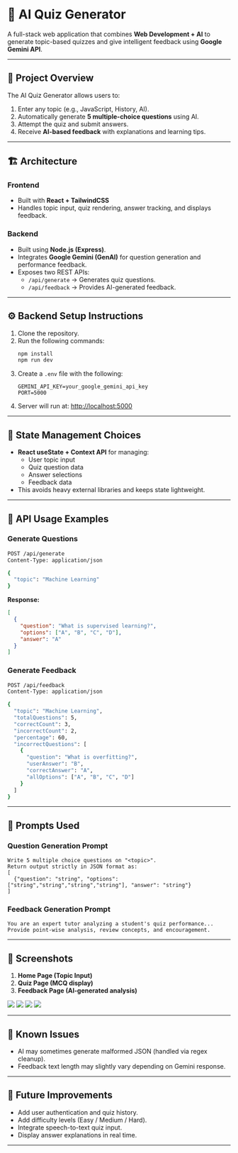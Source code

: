 
# 🤖 AI Quiz Generator

A full-stack web application that combines **Web Development + AI** to generate topic-based quizzes and give intelligent feedback using **Google Gemini API**.

---

## 🧠 Project Overview

The AI Quiz Generator allows users to:
1. Enter any topic (e.g., JavaScript, History, AI).
2. Automatically generate **5 multiple-choice questions** using AI.
3. Attempt the quiz and submit answers.
4. Receive **AI-based feedback** with explanations and learning tips.

---

## 🏗️ Architecture

### **Frontend**
- Built with **React + TailwindCSS**
- Handles topic input, quiz rendering, answer tracking, and displays feedback.

### **Backend**
- Built using **Node.js (Express)**.
- Integrates **Google Gemini (GenAI)** for question generation and performance feedback.
- Exposes two REST APIs:
  - `/api/generate` → Generates quiz questions.
  - `/api/feedback` → Provides AI-generated feedback.

---

## ⚙️ Backend Setup Instructions

1. Clone the repository.
2. Run the following commands:
   ```bash
   npm install
   npm run dev
   ```
3. Create a `.env` file with the following:
   ```env
   GEMINI_API_KEY=your_google_gemini_api_key
   PORT=5000
   ```
4. Server will run at: [http://localhost:5000](http://localhost:5000)

---

## 🧩 State Management Choices

- **React useState + Context API** for managing:
  - User topic input
  - Quiz question data
  - Answer selections
  - Feedback data
- This avoids heavy external libraries and keeps state lightweight.

---

## 🧰 API Usage Examples

### Generate Questions
```bash
POST /api/generate
Content-Type: application/json

{
  "topic": "Machine Learning"
}
```

**Response:**
```json
[
  {
    "question": "What is supervised learning?",
    "options": ["A", "B", "C", "D"],
    "answer": "A"
  }
]
```

### Generate Feedback
```bash
POST /api/feedback
Content-Type: application/json

{
  "topic": "Machine Learning",
  "totalQuestions": 5,
  "correctCount": 3,
  "incorrectCount": 2,
  "percentage": 60,
  "incorrectQuestions": [
    {
      "question": "What is overfitting?",
      "userAnswer": "B",
      "correctAnswer": "A",
      "allOptions": ["A", "B", "C", "D"]
    }
  ]
}
```

---

## 🧪 Prompts Used

### **Question Generation Prompt**
```
Write 5 multiple choice questions on "<topic>".
Return output strictly in JSON format as:
[
  {"question": "string", "options": ["string","string","string","string"], "answer": "string"}
]
```

### **Feedback Generation Prompt**
```
You are an expert tutor analyzing a student's quiz performance...
Provide point-wise analysis, review concepts, and encouragement.
```

---

## 📸 Screenshots

1. **Home Page (Topic Input)**
2. **Quiz Page (MCQ display)**
3. **Feedback Page (AI-generated analysis)**

<img src='./images/image1.png'></img>
<img src='./images/image2.png'></img>
<img src='./images/image3.png'></img>
<img src='./images/image4.png'></img>

---

## 🐛 Known Issues

- AI may sometimes generate malformed JSON (handled via regex cleanup).
- Feedback text length may slightly vary depending on Gemini response.

---

## 🚀 Future Improvements

- Add user authentication and quiz history.
- Add difficulty levels (Easy / Medium / Hard).
- Integrate speech-to-text quiz input.
- Display answer explanations in real time.

---

